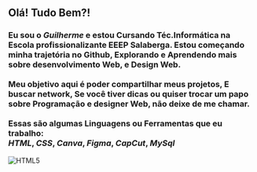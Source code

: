 <h2>Olá! Tudo Bem?!</h2>

<h3>
  Eu sou o <i> Guilherme </i> e estou Cursando Téc.Informática na Escola profissionalizante EEEP Salaberga.
  Estou começando minha trajetória no Github, Explorando e Aprendendo mais sobre desenvolvimento Web,
  e Design Web.
  <br>
  <br>
  Meu objetivo aqui é poder compartilhar meus projetos, E buscar network, Se você tiver dicas
  ou quiser trocar um papo sobre Programação e designer Web, não deixe de me chamar.
  <br>
  <br>
  Essas são algumas Linguagens ou Ferramentas que eu trabalho: <br>
  <i>HTML</i>, <i>CSS</i>, <i>Canva</i>, <i>Figma</i>, <i>CapCut</i>, <i>MySql</i>
</h3>

![HTML5](https://img.shields.io/badge/HTML5-000000?style=for-the-badge&logo=html5&logoColor=white)
